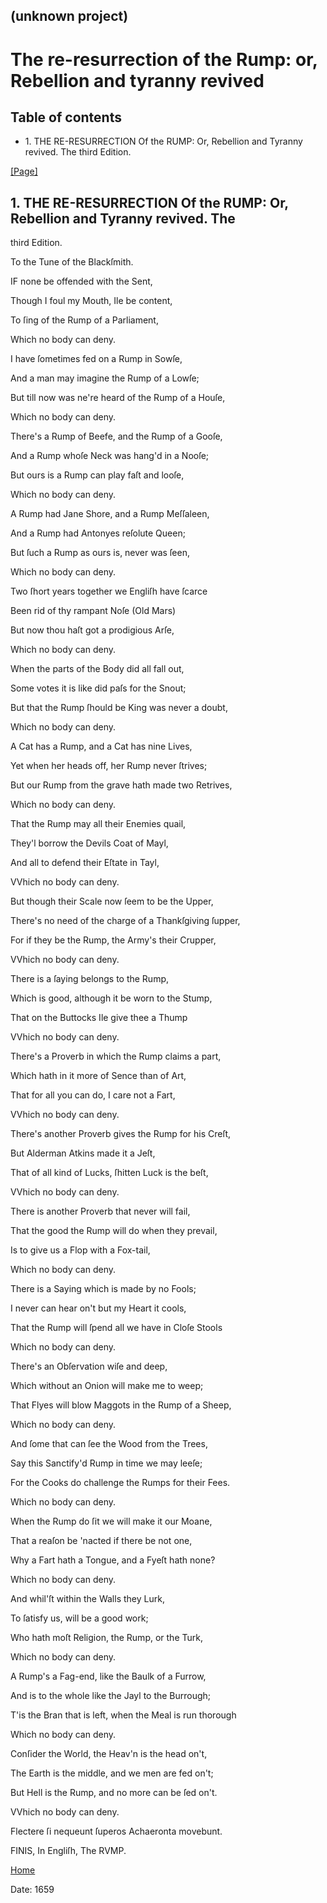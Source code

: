 ## (unknown project)

# The re-resurrection of the Rump: or, Rebellion and tyranny revived

## Table of contents

  * 1\. THE RE-RESURRECTION Of the RUMP: Or, Rebellion and Tyranny revived. The third Edition.

[[Page]](http://eebo.chadwyck.com/downloadtiff?vid=152708&page=1)

## 1\. THE RE-RESURRECTION Of the RUMP: Or, Rebellion and Tyranny revived. The
third Edition.

To the Tune of the Blackſmith.

IF none be offended with the Sent,

Though I foul my Mouth, Ile be content,

To ſing of the Rump of a Parliament,

Which no body can deny.

I have ſometimes fed on a Rump in Sowſe,

And a man may imagine the Rump of a Lowſe;

But till now was ne're heard of the Rump of a Houſe,

Which no body can deny.

There's a Rump of Beefe, and the Rump of a Gooſe,

And a Rump whoſe Neck was hang'd in a Nooſe;

But ours is a Rump can play faſt and looſe,

Which no body can deny.

A Rump had Jane Shore, and a Rump Meſſaleen,

And a Rump had Antonyes reſolute Queen;

But ſuch a Rump as ours is, never was ſeen,

Which no body can deny.

Two ſhort years together we Engliſh have ſcarce

Been rid of thy rampant Noſe (Old Mars)

But now thou haſt got a prodigious Arſe,

Which no body can deny.

When the parts of the Body did all fall out,

Some votes it is like did paſs for the Snout;

But that the Rump ſhould be King was never a doubt,

Which no body can deny.

A Cat has a Rump, and a Cat has nine Lives,

Yet when her heads off, her Rump never ſtrives;

But our Rump from the grave hath made two Retrives,

Which no body can deny.

That the Rump may all their Enemies quail,

They'l borrow the Devils Coat of Mayl,

And all to defend their Eſtate in Tayl,

VVhich no body can deny.

But though their Scale now ſeem to be the Upper,

There's no need of the charge of a Thankſgiving ſupper,

For if they be the Rump, the Army's their Crupper,

VVhich no body can deny.

There is a ſaying belongs to the Rump,

Which is good, although it be worn to the Stump,

That on the Buttocks Ile give thee a Thump

VVhich no body can deny.

There's a Proverb in which the Rump claims a part,

Which hath in it more of Sence than of Art,

That for all you can do, I care not a Fart,

VVhich no body can deny.

There's another Proverb gives the Rump for his Creſt,

But Alderman Atkins made it a Jeſt,

That of all kind of Lucks, ſhitten Luck is the beſt,

VVhich no body can deny.

There is another Proverb that never will fail,

That the good the Rump will do when they prevail,

Is to give us a Flop with a Fox-tail,

Which no body can deny.

There is a Saying which is made by no Fools;

I never can hear on't but my Heart it cools,

That the Rump will ſpend all we have in Cloſe Stools

Which no body can deny.

There's an Obſervation wiſe and deep,

Which without an Onion will make me to weep;

That Flyes will blow Maggots in the Rump of a Sheep,

Which no body can deny.

And ſome that can ſee the Wood from the Trees,

Say this Sanctify'd Rump in time we may leeſe;

For the Cooks do challenge the Rumps for their Fees.

Which no body can deny.

When the Rump do ſit we will make it our Moane,

That a reaſon be 'nacted if there be not one,

Why a Fart hath a Tongue, and a Fyeſt hath none?

Which no body can deny.

And whil'ſt within the Walls they Lurk,

To ſatisfy us, will be a good work;

Who hath moſt Religion, the Rump, or the Turk,

Which no body can deny.

A Rump's a Fag-end, like the Baulk of a Furrow,

And is to the whole like the Jayl to the Burrough;

T'is the Bran that is left, when the Meal is run thorough

Which no body can deny.

Conſider the World, the Heav'n is the head on't,

The Earth is the middle, and we men are fed on't;

But Hell is the Rump, and no more can be ſed on't.

VVhich no body can deny.

Flectere ſi nequeunt ſuperos Achaeronta movebunt.

FINIS, In Engliſh, The RVMP.

[Home](/)

Date: 1659  

